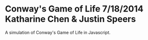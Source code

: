 Conway's Game of Life
7/18/2014
Katharine Chen & Justin Speers
=======================


A simulation of Conway's Game of Life in Javascript.
